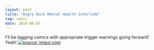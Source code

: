 ```yaml
---
layout: post
title: "Angry Duck Mental Health Interlude"
tag: comic
date: 2018-08-07
---
```


I'll be tagging comics with appropriate trigger warnings going forward! Yeah!  <!-- #43 -->
[![](https://i.imgur.com/E2yD2YG.jpg "source: imgur.com")](https://i.imgur.com/E2yD2YG.jpg)
